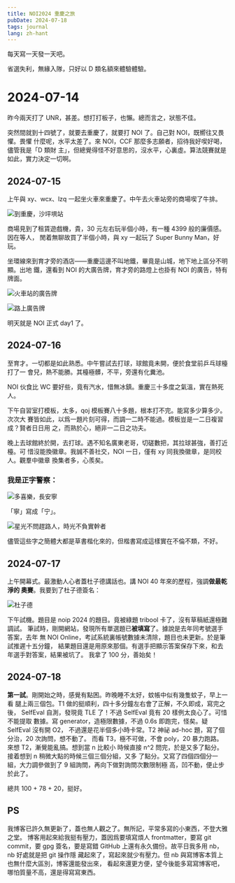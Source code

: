 ```yaml
---
title: NOI2024 重慶之旅
pubDate: 2024-07-18
tags: journal
lang: zh-hant
---
```


每天寫一天發一天吧。

省選失利，無緣入隊，只好以 D 類名額來體驗體驗。

# 2024-07-14

昨今兩天打了 UNR，甚差。想打打板子，也懶。總而言之，狀態不佳。

突然間就到十四號了，就要去重慶了，就要打 NOI 了。自己對 NOI，既嚮往又畏懼。畏懼
什麼呢，水平太差了。來 NOI，CCF 那麼多志願者，招待我好喫好喝，儘管我是「D 類財
主」，但總覺得怪不好意思的，沒水平，心裏虛。算法競賽就是如此，實力決定一切啊。

## 2024-07-15

上午與 xy、wcx、lzq 一起坐火車來重慶了。中午去火車站旁的商場喫了牛排。

![到重慶，沙坪埧站](/assets/images/train-4a517082.jpg)

商場見到了租賃遊戲機，貴，30 元左右玩半個小時，有一種 4399 般的廉價感。因在等人，
閒着無聊故買了半個小時，與 xy 一起玩了 Super Bunny Man，好玩。

坐環線來到育才旁的酒店——重慶這邊不叫地鐵，畢竟是山城，地下地上區分不明顯。出地
鐵，還看到 NOI 的大廣告牌，育才旁的路燈上也掛有 NOI 的廣告，特有牌面。

![火車站的廣告牌](/assets/images/ad1-ee3743f7.jpg)

![路上廣告牌](/assets/images/ad2-a9e1d1a4.jpg)

明天就是 NOI 正式 day1 了。

## 2024-07-16

至育才。一切都是如此熟悉。中午嘗試去打球，球館竟未開，便於食堂前乒乓球檯打了一
會兒，熱不能勝。其檯極髒，不平，旁還有化糞池。

NOI 伙食比 WC 要好些，竟有汽水，惜無冰鎮。重慶三十多度之氣溫，實在熱死人。

下午自習室打模板，太多，qoj 模板賽八十多題，根本打不完。能寫多少算多少。次次大
賽皆如此，以爲一題片刻可得，而調一二時不能過。模板豈是一二日複習成？賢者日日用
之，而熟於心，絕非一二日之功夫。

晚上去球館終於開，去打球。遇不知名廣東老哥，切磋數把，其拉球甚強，善打近檯。可
惜沒能換徽章。我誠不善社交，NOI 一日，僅有 xy 同我換徽章，是同校人。觀羣中徽章
換集者多，心羨矣。

### 我是正字警察：

![多喜樂，長安寧](/assets/images/typo1-55ed5e43.jpg)

「寧」寫成「宁」。

![星光不問趕路人，時光不負實幹者](/assets/images/typo2-542d7e9b.jpg)

儘管這些字之簡體大都是草書楷化來的，但楷書寫成這樣實在不倫不類，不好。

## 2024-07-17

上午開幕式。最激動人心者蓋杜子德講話也。講 NOI 40 年來的歷程，強調**做最乾淨的
奧賽**。我要到了杜子德簽名：

![杜子德](/assets/images/sign-39f1e057.jpg)

下午試機。題目是 noip 2024 的題目。竟被綠題 tribool 卡了，沒有草稿紙還極難調試。
筆試時，剛開網站，發現所有單選題已**被填寫**了。據說是去年同考號選手答案，去年
無 NOI Online，考試系統裏帳號數據未清除，題目也未更新。於是筆試推遲十五分鐘，
結果題目還是用原來那個。有選手把顯示答案保存下來，和去年選手對答案，結果被坑了。
我拿了 100 分，善始矣！

## 2024-07-18

**第一試**。剛開始之時，感覺有點困。昨晚睡不太好，蚊帳中似有幾隻蚊子，早上一看
腿上兩三個包。T1 做的挺順利，四十多分鐘左右會了正解，不久即成，寫完之後，
SelfEval 自測，發現竟 TLE 了！不過 SelfEval 竟有 20 樣例太良心了。可惜不能提取
數據。寫 generator，造極限數據，不過 0.6s 即跑完，怪矣。疑 SelfEval 沒有開 O2，
不過還是花半個多小時卡常。T2 神祕 ad-hoc 題，寫了個分治，20 次詢問，想不動了。
而看 T3，極不可做，不會 poly，20 暴力跑路。來想 T2，漸覺能亂搞。想到當 n 比較小
時候直接 n^2 問完，於是又多了點分。接着想到 n 稍微大點的時候三個三個分組，又多
了點分。又寫了四個四個分一組，大力調參做到了 9 組詢問，再向下做對詢問次數限制極
高，凹不動，便止步於此了。

總共 100 + 78 + 20，挺好。

## PS

我博客已許久無更新了，蓋也無人觀之了。無所記，平常多寫的小東西，不登大雅之堂。
博客用起來給我挺有壓力，蓋因爲要填寫煩人 frontmatter，要寫 git commit，要 gpg
簽名，要是寫錯 GitHub 上還有永久備份。故平日我多用 nb，nb 好處就是把 git 操作隱
藏起來了，寫起來就少有壓力。但 nb 與寫博客本質上也無什麼大區別，博客還能發出來，
看起來還更方便，望今後能多寫寫博客吧，哪怕質量不高，還是得寫寫東西。
